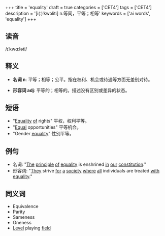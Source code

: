 +++
title = 'equality'
draft = true
categories = ['CET4']
tags = ['CET4']
description = '[i(ː)ˈkwɔliti] n.等同，平等；相等'
keywords = ['ai words', 'equality']
+++

## 读音
/ɪˈkwɑːləti/

## 释义
- **名词 n**:
平等；相等；公平。指在权利、机会或待遇等方面无差别对待。

- **形容词 adj**:
平等的；相等的。描述没有区别或差异的状态。

## 短语
- "[Equality](/zh/post/equality/) [of](/zh/post/of/) rights" 平权，权利平等。
- "[Equal](/zh/post/equal/) opportunities" 平等机会。
- "Gender [equality](/zh/post/equality/)" 性别平等。

## 例句
- 名词: "[The](/zh/post/the/) [principle](/zh/post/principle/) [of](/zh/post/of/) [equality](/zh/post/equality/) is enshrined [in](/zh/post/in/) [our](/zh/post/our/) [constitution](/zh/post/constitution/)."
- 形容词: "[They](/zh/post/they/) strive [for](/zh/post/for/) [a](/zh/post/a/) [society](/zh/post/society/) [where](/zh/post/where/) [all](/zh/post/all/) individuals are treated [with](/zh/post/with/) [equality](/zh/post/equality/)."

## 同义词
- Equivalence
- Parity
- Sameness
- Oneness
- [Level](/zh/post/level/) playing [field](/zh/post/field/)
